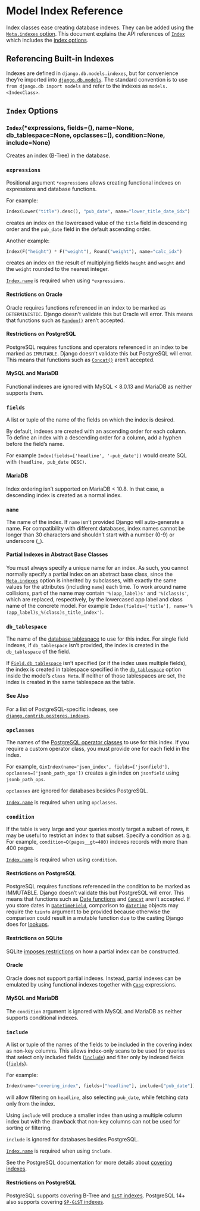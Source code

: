 # Model Index Reference

Index classes ease creating database indexes. They can be added using the [`Meta.indexes` option](../options/#django.db.models.Options.indexes). This document explains the API references of [`Index`](#django.db.models.Index) which includes the [index options](#index-options).

## Referencing Built-in Indexes

Indexes are defined in `django.db.models.indexes`, but for convenience they’re imported into [`django.db.models`](../../../topics/db/models/#module-django.db.models). The standard convention is to use `from django.db import models` and refer to the indexes as `models.<IndexClass>`.

## `Index` Options

### `Index`(*expressions, fields=(), name=None, db_tablespace=None, opclasses=(), condition=None, include=None)

Creates an index (B-Tree) in the database.

### `expressions`

Positional argument `*expressions` allows creating functional indexes on expressions and database functions.

For example:

```python
Index(Lower("title").desc(), "pub_date", name="lower_title_date_idx")
```

creates an index on the lowercased value of the `title` field in descending order and the `pub_date` field in the default ascending order.

Another example:

```python
Index(F("height") * F("weight"), Round("weight"), name="calc_idx")
```

creates an index on the result of multiplying fields `height` and `weight` and the `weight` rounded to the nearest integer.

[`Index.name`](#django.db.models.Index.name) is required when using `*expressions`.

#### Restrictions on Oracle

Oracle requires functions referenced in an index to be marked as `DETERMINISTIC`. Django doesn’t validate this but Oracle will error. This means that functions such as [`Random()`](../database-functions/#django.db.models.functions.Random) aren’t accepted.

#### Restrictions on PostgreSQL

PostgreSQL requires functions and operators referenced in an index to be marked as `IMMUTABLE`. Django doesn’t validate this but PostgreSQL will error. This means that functions such as [`Concat()`](../database-functions/#django.db.models.functions.Concat) aren’t accepted.

#### MySQL and MariaDB

Functional indexes are ignored with MySQL < 8.0.13 and MariaDB as neither supports them.

### `fields`

A list or tuple of the name of the fields on which the index is desired.

By default, indexes are created with an ascending order for each column. To define an index with a descending order for a column, add a hyphen before the field’s name.

For example `Index(fields=['headline', '-pub_date'])` would create SQL with `(headline, pub_date DESC)`.

#### MariaDB

Index ordering isn’t supported on MariaDB < 10.8. In that case, a descending index is created as a normal index.

### `name`

The name of the index. If `name` isn’t provided Django will auto-generate a name. For compatibility with different databases, index names cannot be longer than 30 characters and shouldn’t start with a number (0-9) or underscore (_).

#### Partial Indexes in Abstract Base Classes

You must always specify a unique name for an index. As such, you cannot normally specify a partial index on an abstract base class, since the [`Meta.indexes`](../options/#django.db.models.Options.indexes) option is inherited by subclasses, with exactly the same values for the attributes (including `name`) each time. To work around name collisions, part of the name may contain `'%(app_label)s'` and `'%(class)s'`, which are replaced, respectively, by the lowercased app label and class name of the concrete model. For example `Index(fields=['title'], name='%(app_label)s_%(class)s_title_index')`.

### `db_tablespace`

The name of the [database tablespace](../../../topics/db/tablespaces/) to use for this index. For single field indexes, if `db_tablespace` isn’t provided, the index is created in the `db_tablespace` of the field.

If [`Field.db_tablespace`](../fields/#django.db.models.Field.db_tablespace) isn’t specified (or if the index uses multiple fields), the index is created in tablespace specified in the [`db_tablespace`](../options/#django.db.models.Options.db_tablespace) option inside the model’s `class Meta`. If neither of those tablespaces are set, the index is created in the same tablespace as the table.

#### See Also

For a list of PostgreSQL-specific indexes, see [`django.contrib.postgres.indexes`](../../contrib/postgres/indexes/#module-django.contrib.postgres.indexes).

### `opclasses`

The names of the [PostgreSQL operator classes](https://www.postgresql.org/docs/current/indexes-opclass.html) to use for this index. If you require a custom operator class, you must provide one for each field in the index.

For example, `GinIndex(name='json_index', fields=['jsonfield'], opclasses=['jsonb_path_ops'])` creates a gin index on `jsonfield` using `jsonb_path_ops`.

`opclasses` are ignored for databases besides PostgreSQL.

[`Index.name`](#django.db.models.Index.name) is required when using `opclasses`.

### `condition`

If the table is very large and your queries mostly target a subset of rows, it may be useful to restrict an index to that subset. Specify a condition as a [`Q`](../querysets/#django.db.models.Q). For example, `condition=Q(pages__gt=400)` indexes records with more than 400 pages.

[`Index.name`](#django.db.models.Index.name) is required when using `condition`.

#### Restrictions on PostgreSQL

PostgreSQL requires functions referenced in the condition to be marked as IMMUTABLE. Django doesn’t validate this but PostgreSQL will error. This means that functions such as [Date functions](../database-functions/#date-functions) and [`Concat`](../database-functions/#django.db.models.functions.Concat) aren’t accepted. If you store dates in [`DateTimeField`](../fields/#django.db.models.DateTimeField), comparison to [`datetime`](https://docs.python.org/3/library/datetime.html#datetime.datetime) objects may require the `tzinfo` argument to be provided because otherwise the comparison could result in a mutable function due to the casting Django does for [lookups](../querysets/#field-lookups).

#### Restrictions on SQLite

SQLite [imposes restrictions](https://www.sqlite.org/partialindex.html) on how a partial index can be constructed.

#### Oracle

Oracle does not support partial indexes. Instead, partial indexes can be emulated by using functional indexes together with [`Case`](../conditional-expressions/#django.db.models.expressions.Case) expressions.

#### MySQL and MariaDB

The `condition` argument is ignored with MySQL and MariaDB as neither supports conditional indexes.

### `include`

A list or tuple of the names of the fields to be included in the covering index as non-key columns. This allows index-only scans to be used for queries that select only included fields ([`include`](#django.db.models.Index.include)) and filter only by indexed fields ([`fields`](#django.db.models.Index.fields)).

For example:

```python
Index(name="covering_index", fields=["headline"], include=["pub_date"])
```

will allow filtering on `headline`, also selecting `pub_date`, while fetching data only from the index.

Using `include` will produce a smaller index than using a multiple column index but with the drawback that non-key columns can not be used for sorting or filtering.

`include` is ignored for databases besides PostgreSQL.

[`Index.name`](#django.db.models.Index.name) is required when using `include`.

See the PostgreSQL documentation for more details about [covering indexes](https://www.postgresql.org/docs/current/indexes-index-only-scans.html).

#### Restrictions on PostgreSQL

PostgreSQL supports covering B-Tree and [`GiST` indexes](../../contrib/postgres/indexes/#django.contrib.postgres.indexes.GistIndex). PostgreSQL 14+ also supports covering [`SP-GiST` indexes](../../contrib/postgres/indexes/#django.contrib.postgres.indexes.SpGistIndex).